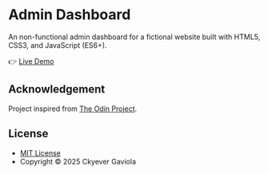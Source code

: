 # Admin Dashboard
An non-functional admin dashboard for a fictional website built with HTML5, CSS3, and JavaScript (ES6+).

👉 [Live Demo](https://ckyever.github.io/admin-dashboard/)

## Acknowledgement
Project inspired from [The Odin Project](https://www.theodinproject.com/lessons/node-path-intermediate-html-and-css-admin-dashboard).

## License
* [MIT License](https://opensource.org/license/MIT)
* Copyright © 2025 Ckyever Gaviola
